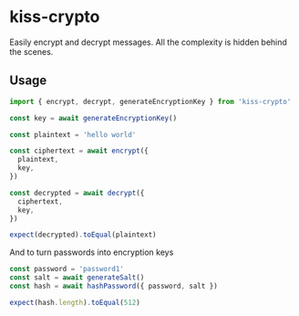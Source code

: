 # kiss-crypto

Easily encrypt and decrypt messages. All the complexity is hidden behind the scenes.

## Usage

```typescript
import { encrypt, decrypt, generateEncryptionKey } from 'kiss-crypto'

const key = await generateEncryptionKey()

const plaintext = 'hello world'

const ciphertext = await encrypt({
  plaintext,
  key,
})

const decrypted = await decrypt({
  ciphertext,
  key,
})

expect(decrypted).toEqual(plaintext)
```

And to turn passwords into encryption keys

```typescript
const password = 'password1'
const salt = await generateSalt()
const hash = await hashPassword({ password, salt })

expect(hash.length).toEqual(512)
```
